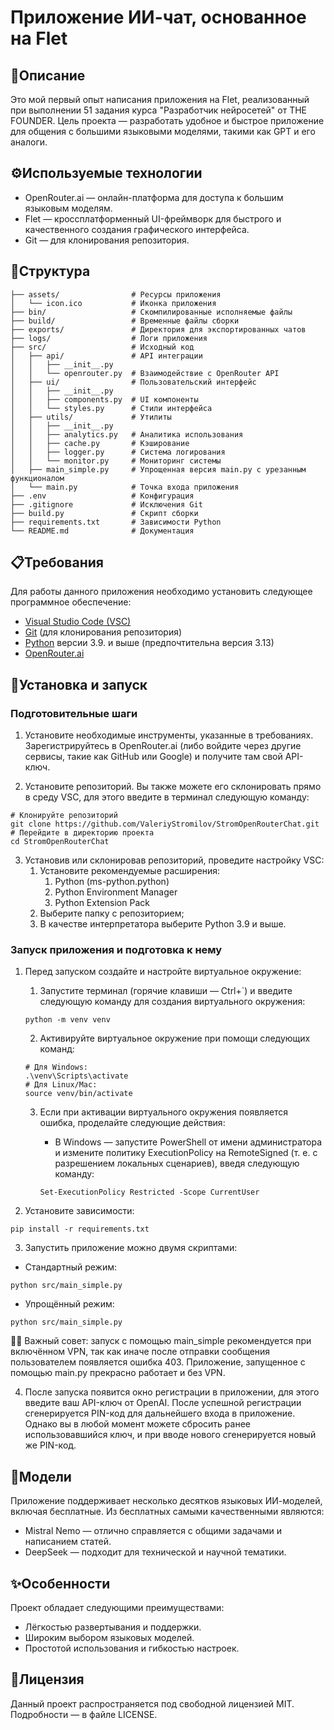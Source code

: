 # Приложение ИИ-чат, основанное на Flet

## 🚀Описание
Это мой первый опыт написания приложения на Flet, реализованный при выполнении 51 задания курса "Разработчик нейросетей" от THE FOUNDER. Цель проекта — разработать удобное и быстрое приложение для общения с большими языковыми моделями, такими как GPT и его аналоги.

## ⚙️Используемые технологии
* OpenRouter.ai — онлайн-платформа для доступа к большим языковым моделям.
* Flet — кроссплатформенный UI-фреймворк для быстрого и качественного создания графического интерфейса.
* Git — для клонирования репозитория.

## 📂Структура

```
├── assets/                # Ресурсы приложения
│   └── icon.ico           # Иконка приложения
├── bin/                   # Скомпилированные исполняемые файлы
├── build/                 # Временные файлы сборки
├── exports/               # Директория для экспортированных чатов
├── logs/                  # Логи приложения
├── src/                   # Исходный код
│   ├── api/               # API интеграции
│   │   ├── __init__.py
│   │   └── openrouter.py  # Взаимодействие с OpenRouter API
│   ├── ui/                # Пользовательский интерфейс
│   │   ├── __init__.py
│   │   ├── components.py  # UI компоненты
│   │   └── styles.py      # Стили интерфейса
│   ├── utils/             # Утилиты
│   │   ├── __init__.py
│   │   ├── analytics.py   # Аналитика использования
│   │   ├── cache.py       # Кэширование
│   │   ├── logger.py      # Система логирования
│   │   └── monitor.py     # Мониторинг системы
│   ├── main_simple.py     # Упрощенная версия main.py с урезанным функционалом
│   └── main.py            # Точка входа приложения
├── .env                   # Конфигурация
├── .gitignore             # Исключения Git
├── build.py               # Скрипт сборки
├── requirements.txt       # Зависимости Python
└── README.md              # Документация
```

## 📋Требования
Для работы данного приложения необходимо установить следующее программное обеспечение:
* [Visual Studio Code (VSC)](https://code.visualstudio.com/download)
* [Git](https://git-scm.com/downloads) (для клонирования репозитория)
* [Python](https://www.python.org/downloads/) версии 3.9. и выше (предпочтительна версия 3.13)
* [OpenRouter.ai](https://openrouter.ai)

## 🔄Установка и запуск

### Подготовительные шаги

1. Установите необходимые инструменты, указанные в требованиях. Зарегистрируйтесь в OpenRouter.ai (либо войдите через другие сервисы, такие как GitHub или Google) и получите там свой API-ключ.

2. Установите репозиторий. Вы также можете его склонировать прямо в среду VSC, для этого введите в терминал следующую команду:

```
# Клонируйте репозиторий
git clone https://github.com/ValeriyStromilov/StromOpenRouterChat.git
# Перейдите в директорию проекта
cd StromOpenRouterChat
```

3. Установив или склонировав репозиторий, проведите настройку VSC:
    1. Установите рекомендуемые расширения:
        1. Python (ms-python.python)
        2. Python Environment Manager
        3. Python Extension Pack
    2. Выберите папку с репозиторием;
    3. В качестве интерпретатора выберите Python 3.9 и выше.

### Запуск приложения и подготовка к нему

1. Перед запуском создайте и настройте виртуальное окружение:
    1. Запустите терминал (горячие клавиши — Ctrl+`) и введите следующую команду для создания виртуального окружения:
    ```
    python -m venv venv
    ```
    
    2. Активируйте виртуальное окружение при помощи следующих команд:
    ```
    # Для Windows:
    .\venv\Scripts\activate
    # Для Linux/Mac:
    source venv/bin/activate
    ```
    3. Если при активации виртуального окружения появляется ошибка, проделайте следующие действия:
        * В Windows — запустите PowerShell от имени администратора и измените политику ExecutionPolicy на RemoteSigned (т. е. с разрешением локальных сценариев), введя следующую команду:

        ```
        Set-ExecutionPolicy Restricted -Scope CurrentUser
        ```

2. Установите зависимости:

```
pip install -r requirements.txt
```

3. Запустить приложение можно двумя скриптами:

* Стандартный режим:
```
python src/main_simple.py
```

* Упрощённый режим:
```
python src/main_simple.py
```

☝🏼 Важный совет: запуск с помощью main_simple рекомендуется при включённом VPN, так как иначе после отправки сообщения пользователем появляется ошибка 403. Приложение, запущенное с помощью main.py прекрасно работает и без VPN.

4. После запуска появится окно регистрации в приложении, для этого введите ваш API-ключ от OpenAI. После успешной регистрации сгенерируется PIN-код для дальнейшего входа в приложение. Однако вы в любой момент можете сбросить ранее использовавшийся ключ, и при вводе нового сгенерируется новый же PIN-код.

## 🤖Модели
Приложение поддерживает несколько десятков языковых ИИ-моделей, включая бесплатные. Из бесплатных самыми качественными являются:
* Mistral Nemo — отлично справляется с общими задачами и написанием статей.
* DeepSeek — подходит для технической и научной тематики.

## ✨Особенности
Проект обладает следующими преимуществами:
* Лёгкостью развертывания и поддержки.
* Широким выбором языковых моделей.
* Простотой использования и гибкостью настроек.

## 📃Лицензия
Данный проект распространяется под свободной лицензией MIT. Подробности — в файле LICENSE.
